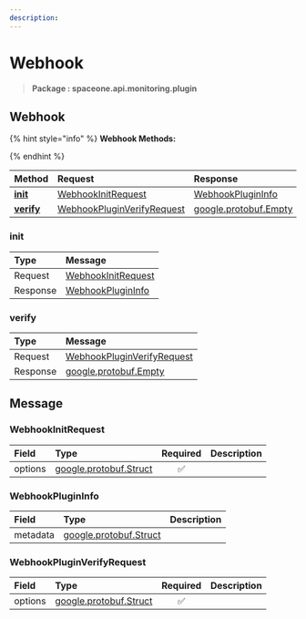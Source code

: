 ```yaml
---
description:  
---
```

# Webhook

>  **Package : spaceone.api.monitoring.plugin**

## Webhook

{% hint style="info" %}
**Webhook Methods:**

{%  endhint %}


| Method | Request | Response | Description |
| :--- | :--- | :--- | :--- |
| [**init**](webhook.md#init)|   [WebhookInitRequest](webhook.md#webhookinitrequest) |   [WebhookPluginInfo](webhook.md#webhookplugininfo) |  |
| [**verify**](webhook.md#verify)|   [WebhookPluginVerifyRequest](webhook.md#webhookpluginverifyrequest) |  [google.protobuf.Empty](https://github.com/protocolbuffers/protobuf/blob/master/src/google/protobuf/empty.proto)|  | 
 

 
### init


| Type | Message |
| :--- | :--- |
| Request | [WebhookInitRequest](webhook.md#webhookinitrequest) |
| Response |  [WebhookPluginInfo](webhook.md#webhookplugininfo)  |
 
 

 
### verify


| Type | Message |
| :--- | :--- |
| Request | [WebhookPluginVerifyRequest](webhook.md#webhookpluginverifyrequest) |
| Response | [google.protobuf.Empty](https://github.com/protocolbuffers/protobuf/blob/master/src/google/protobuf/empty.proto) |


## 

## Message

### WebhookInitRequest
| Field | Type | Required | Description |
| :--- | :--- | :---: | :--- |
| options |[google.protobuf.Struct](https://github.com/protocolbuffers/protobuf/blob/master/src/google/protobuf/struct.proto)|✅| |

### WebhookPluginInfo
| Field | Type |  Description |
| :--- | :--- | :--- |
| metadata |[google.protobuf.Struct](https://github.com/protocolbuffers/protobuf/blob/master/src/google/protobuf/struct.proto) | |

### WebhookPluginVerifyRequest
| Field | Type | Required | Description |
| :--- | :--- | :---: | :--- |
| options |[google.protobuf.Struct](https://github.com/protocolbuffers/protobuf/blob/master/src/google/protobuf/struct.proto)|✅| |
